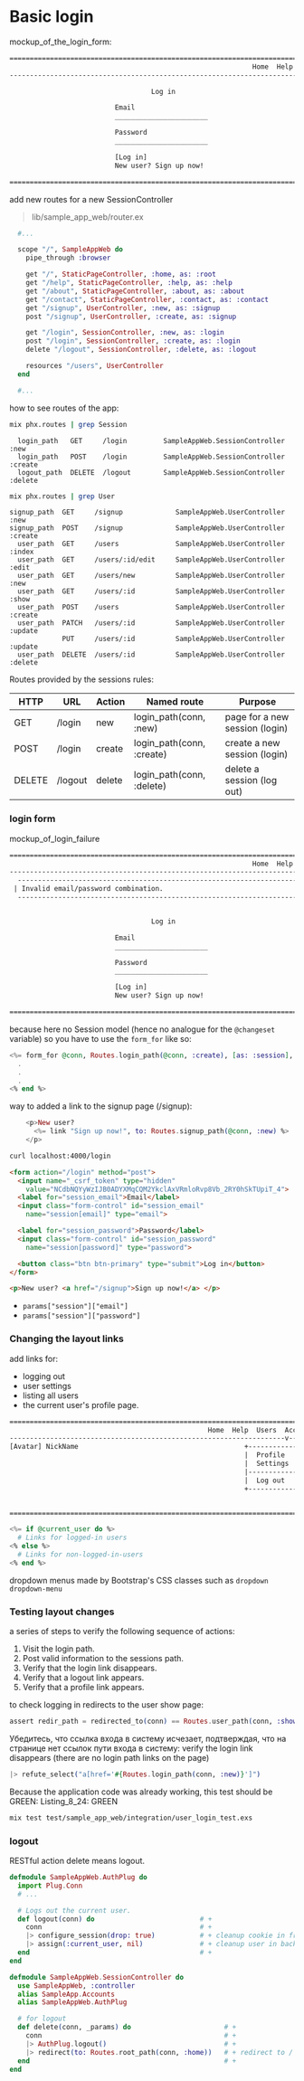 # Basic login


mockup_of_the_login_form:
```html
================================================================================
                                                            Home  Help  Log in
--------------------------------------------------------------------------------

                                   Log in

                          Email
                          _______________________

                          Password
                          _______________________

                          [Log in]
                          New user? Sign up now!

================================================================================
```

add new routes for a new SessionController

> lib/sample_app_web/router.ex
```elixir
  #...

  scope "/", SampleAppWeb do
    pipe_through :browser

    get "/", StaticPageController, :home, as: :root
    get "/help", StaticPageController, :help, as: :help
    get "/about", StaticPageController, :about, as: :about
    get "/contact", StaticPageController, :contact, as: :contact
    get "/signup", UserController, :new, as: :signup
    post "/signup", UserController, :create, as: :signup

    get "/login", SessionController, :new, as: :login                   # +
    post "/login", SessionController, :create, as: :login               # +
    delete "/logout", SessionController, :delete, as: :logout           # +

    resources "/users", UserController
  end

  #...
```

how to see routes of the app:

```sh
mix phx.routes | grep Session
```

```
  login_path   GET     /login         SampleAppWeb.SessionController :new
  login_path   POST    /login         SampleAppWeb.SessionController :create
  logout_path  DELETE  /logout        SampleAppWeb.SessionController :delete
```

```sh
mix phx.routes | grep User
```
```
signup_path  GET     /signup             SampleAppWeb.UserController :new
signup_path  POST    /signup             SampleAppWeb.UserController :create
  user_path  GET     /users              SampleAppWeb.UserController :index
  user_path  GET     /users/:id/edit     SampleAppWeb.UserController :edit
  user_path  GET     /users/new          SampleAppWeb.UserController :new
  user_path  GET     /users/:id          SampleAppWeb.UserController :show
  user_path  POST    /users              SampleAppWeb.UserController :create
  user_path  PATCH   /users/:id          SampleAppWeb.UserController :update
             PUT     /users/:id          SampleAppWeb.UserController :update
  user_path  DELETE  /users/:id          SampleAppWeb.UserController :delete
```



Routes provided by the sessions rules:

HTTP  |  URL  |Action|       Named route       |           Purpose
------|-------|------|-------------------------|-------------------------------
GET   |/login |new   |login_path(conn, :new)   |page for a new session (login)
POST  |/login |create|login_path(conn, :create)|create a new session (login)
DELETE|/logout|delete|login_path(conn, :delete)|delete a session (log out)



### login form

mockup_of_login_failure
```html
================================================================================
                                                            Home  Help  Log in
--------------------------------------------------------------------------------
  -------------------------------------------------------------------------
 | Invalid email/password combination.                                     |
  -------------------------------------------------------------------------


                                   Log in

                          Email
                          _______________________

                          Password
                          _______________________

                          [Log in]
                          New user? Sign up now!

================================================================================
```


because here no Session model (hence no analogue for the `@changeset` variable)
so you have to use the `form_for` like so:

```heex
<%= form_for @conn, Routes.login_path(@conn, :create), [as: :session], fn f -> %>
  .
  .
  .
<% end %>
```

way to added a link to the signup page (/signup):
```heex
    <p>New user?
      <%= link "Sign up now!", to: Routes.signup_path(@conn, :new) %>
    </p>
```

```sh
curl localhost:4000/login
```

```html
<form action="/login" method="post">
  <input name="_csrf_token" type="hidden"
    value="NCdbNQYyWzIJB0ADYXMqCQM2YkclAxVRmloRvp8Vb_2RY0hSkTUpiT_4">
  <label for="session_email">Email</label>
  <input class="form-control" id="session_email"
    name="session[email]" type="email">

  <label for="session_password">Password</label>
  <input class="form-control" id="session_password"
    name="session[password]" type="password">

  <button class="btn btn-primary" type="submit">Log in</button>
</form>

<p>New user? <a href="/signup">Sign up now!</a> </p>
```

- `params["session"]["email"]`
- `params["session"]["password"]`



### Changing the layout links

add links for:
- logging out
- user settings
- listing all users
- the current user's profile page.

```html
================================================================================
                                                 Home  Help  Users  Account
--------------------------------------------------------------------v-----------
[Avatar] NickName                                         +----------------+
                                                          |  Profile       |
                                                          |  Settings      |
                                                          |----------------|
                                                          |  Log out       |
                                                          +----------------+


================================================================================
```

```heex
<%= if @current_user do %>
  # Links for logged-in users
<% else %>
  # Links for non-logged-in-users
<% end %>
```

dropdown menus made by Bootstrap's CSS classes such as `dropdown` `dropdown-menu`


### Testing layout changes

a series of steps to verify the following sequence of actions:

1. Visit the login path.
2. Post valid information to the sessions path.
3. Verify that the login link disappears.
4. Verify that a logout link appears.
5. Verify that a profile link appears.


to check logging in redirects to the user show page:
```elixir
assert redir_path = redirected_to(conn) == Routes.user_path(conn, :show, user)
```

Убедитесь, что ссылка входа в систему исчезает, подтверждая, что на странице
нет ссылок пути входа в систему:
verify the login link disappears
(there are no login path links on the page)
```elixir
|> refute_select("a[href='#{Routes.login_path(conn, :new)}']")
```

Because the application code was already working, this test should be GREEN:
Listing_8_24: GREEN
```sh
mix test test/sample_app_web/integration/user_login_test.exs
```


### logout

RESTful action delete means logout.

```elixir
defmodule SampleAppWeb.AuthPlug do
  import Plug.Conn
  # ...

  # Logs out the current user.
  def logout(conn) do                          # +
    conn                                       # +
    |> configure_session(drop: true)           # + cleanup cookie in frontend
    |> assign(:current_user, nil)              # + cleanup user in backend
  end                                          # +
end
```


```elixir
defmodule SampleAppWeb.SessionController do
  use SampleAppWeb, :controller
  alias SampleApp.Accounts
  alias SampleAppWeb.AuthPlug

  # for logout
  def delete(conn, _params) do                       # +
    conn                                             # +
    |> AuthPlug.logout()                             # +
    |> redirect(to: Routes.root_path(conn, :home))   # + redirect to /
  end                                                # +
end
```
